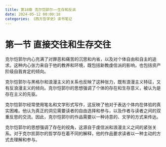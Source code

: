 ```yaml
---
title: 第18章 克尔恺郭尔——生存和反讽
date: 2024-05-12 00:00:18
categories: 《西方哲学史》读书笔记
---
```


<!-- toc -->


# 第一节 直接交往和生存交往

克尔恺郭尔内心充满了对罪恶和痛苦的沉思和内省，以及对个体自由和自主的追求。这种内心张力来自于他的教养和环境，既包括新教虔信派的影响，也包括资产阶级自我肯定的倾向。

克尔恺郭尔与黑格尔和浪漫主义的关系也反映了这种张力，既有浪漫主义特征，又有反浪漫主义的倾向。克尔恺郭尔的思想强调了个体的存在和生存意义，被认为是存在主义的先驱。

克尔恺郭尔经常使用笔名和文学形式写作，这反映了他对于表达个体内在体验的真实困难。他认为真正的洞见需要读者的自由选择和参与，以及作者与读者之间的双重反思的交流。因此，克尔恺郭尔的作品需要以一种诗意的、文学的方式来传达。

克尔恺郭尔的思想强调了存在的视角，这源自于虔信派和浪漫主义之间的紧张关系。对于克尔凯郭尔的哲学存在着不同的解释，他的作品要求读者以一种主动的方式去理解和参与。